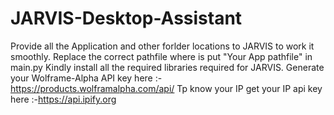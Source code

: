# JARVIS-Desktop-Assistant
Provide all the Application and other forlder locations to JARVIS to work it smoothly.
Replace the correct pathfile where is put "Your App pathfile" in main.py
Kindly install all the required libraries required for JARVIS.
Generate your Wolframe-Alpha API key here :- https://products.wolframalpha.com/api/
Tp know your IP get your IP api key here :-https://api.ipify.org
